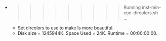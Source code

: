 * >>>>>>>>> Running inst-min-con-dircolors.sh ...
  * Set dircolors to use  to make ls more beautiful.
  * Disk size = 1245944K. Space Used = 24K. Runtime = 00:00:00:00.
